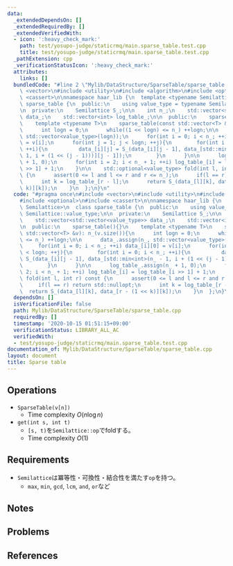 ```yaml
---
data:
  _extendedDependsOn: []
  _extendedRequiredBy: []
  _extendedVerifiedWith:
  - icon: ':heavy_check_mark:'
    path: test/yosupo-judge/staticrmq/main.sparse_table.test.cpp
    title: test/yosupo-judge/staticrmq/main.sparse_table.test.cpp
  _pathExtension: cpp
  _verificationStatusIcon: ':heavy_check_mark:'
  attributes:
    links: []
  bundledCode: "#line 2 \"Mylib/DataStructure/SparseTable/sparse_table.cpp\"\n#include\
    \ <vector>\n#include <utility>\n#include <algorithm>\n#include <optional>\n#include\
    \ <cassert>\n\nnamespace haar_lib {\n  template <typename Semilattice>\n  class\
    \ sparse_table {\n  public:\n    using value_type = typename Semilattice::value_type;\n\
    \n  private:\n    Semilattice S_;\n\n    int n_;\n    std::vector<std::vector<value_type>>\
    \ data_;\n    std::vector<int> log_table_;\n\n  public:\n    sparse_table(){}\n\
    \    template <typename T>\n    sparse_table(const std::vector<T> &v): n_(v.size()){\n\
    \      int logn = 0;\n      while((1 << logn) <= n_) ++logn;\n\n      data_.assign(n_,\
    \ std::vector<value_type>(logn));\n      for(int i = 0; i < n_; ++i) data_[i][0]\
    \ = v[i];\n      for(int j = 1; j < logn; ++j){\n        for(int i = 0; i < n_;\
    \ ++i){\n          data_[i][j] = S_(data_[i][j - 1], data_[std::min<int>(n_ -\
    \ 1, i + (1 << (j - 1)))][j - 1]);\n        }\n      }\n\n      log_table_.assign(n_\
    \ + 1, 0);\n      for(int i = 2; i < n_ + 1; ++i) log_table_[i] = log_table_[i\
    \ >> 1] + 1;\n    }\n\n    std::optional<value_type> fold(int l, int r) const\
    \ {\n      assert(0 <= l and l <= r and r <= n_);\n      if(l == r) return std::nullopt;\n\
    \      int k = log_table_[r - l];\n      return S_(data_[l][k], data_[r - (1 <<\
    \ k)][k]);\n    }\n  };\n}\n"
  code: "#pragma once\n#include <vector>\n#include <utility>\n#include <algorithm>\n\
    #include <optional>\n#include <cassert>\n\nnamespace haar_lib {\n  template <typename\
    \ Semilattice>\n  class sparse_table {\n  public:\n    using value_type = typename\
    \ Semilattice::value_type;\n\n  private:\n    Semilattice S_;\n\n    int n_;\n\
    \    std::vector<std::vector<value_type>> data_;\n    std::vector<int> log_table_;\n\
    \n  public:\n    sparse_table(){}\n    template <typename T>\n    sparse_table(const\
    \ std::vector<T> &v): n_(v.size()){\n      int logn = 0;\n      while((1 << logn)\
    \ <= n_) ++logn;\n\n      data_.assign(n_, std::vector<value_type>(logn));\n \
    \     for(int i = 0; i < n_; ++i) data_[i][0] = v[i];\n      for(int j = 1; j\
    \ < logn; ++j){\n        for(int i = 0; i < n_; ++i){\n          data_[i][j] =\
    \ S_(data_[i][j - 1], data_[std::min<int>(n_ - 1, i + (1 << (j - 1)))][j - 1]);\n\
    \        }\n      }\n\n      log_table_.assign(n_ + 1, 0);\n      for(int i =\
    \ 2; i < n_ + 1; ++i) log_table_[i] = log_table_[i >> 1] + 1;\n    }\n\n    std::optional<value_type>\
    \ fold(int l, int r) const {\n      assert(0 <= l and l <= r and r <= n_);\n \
    \     if(l == r) return std::nullopt;\n      int k = log_table_[r - l];\n    \
    \  return S_(data_[l][k], data_[r - (1 << k)][k]);\n    }\n  };\n}\n"
  dependsOn: []
  isVerificationFile: false
  path: Mylib/DataStructure/SparseTable/sparse_table.cpp
  requiredBy: []
  timestamp: '2020-10-15 01:51:15+09:00'
  verificationStatus: LIBRARY_ALL_AC
  verifiedWith:
  - test/yosupo-judge/staticrmq/main.sparse_table.test.cpp
documentation_of: Mylib/DataStructure/SparseTable/sparse_table.cpp
layout: document
title: Sparse table
---
```


## Operations

- `SparseTable(v[n])`
    - Time complexity $O(n \log n)$
- `get(int s, int t)`
	- `[s, t)`を`Semilattice::op`でfoldする。
	- Time complexity $O(1)$

## Requirements

- `Semilattice`は冪等性・可換性・結合性を満たす`op`を持つ。
	- `max`, `min`, `gcd`, `lcm`, `and`, `or`など

## Notes

## Problems

## References
